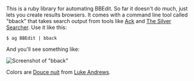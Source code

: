 This is a ruby library for automating BBEdit. So far it doesn't do much, just lets you create results browsers. It comes with a command line tool called "bback" that takes search output from tools like [Ack](<http://beyondgrep.com>) and [The Silver Searcher](https://github.com/ggreer/the_silver_searcher). Use it like this:

    $ ag BBEdit | bback

And you'll see something like:

![Screenshot of "bback"](https://raw.github.com/matasar/bbedit_tools/master/img/bback_screen.png)

Colors are [Douce nuit](http://attaboy.tumblr.com/post/75614496/i-never-thought-about-sharing-my-colours-for) from [Luke Andrews](http://attaboy.ca).